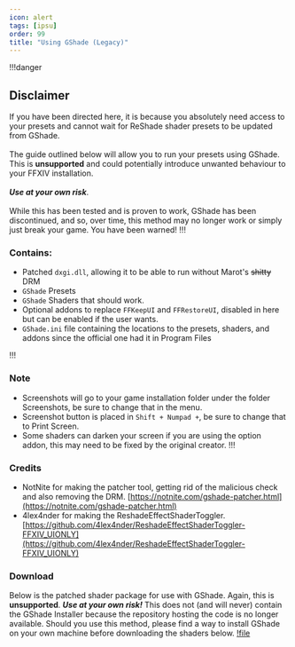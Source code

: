 ```yaml
---
icon: alert
tags: [ipsu]
order: 99
title: "Using GShade (Legacy)"
---
```

!!!danger
## Disclaimer
If you have been directed here, it is because you absolutely need access to your presets and cannot wait for ReShade shader presets to be updated from GShade.<br><br>
The guide outlined below will allow you to run your presets using GShade. This is **unsupported** and could potentially introduce unwanted behaviour to your FFXIV installation.<br><br>***Use at your own risk***.<br><br> While this has been tested and is proven to work, GShade has been discontinued, and so, over time, this method may no longer work or simply just break your game. You have been warned!
!!!

### Contains:
- Patched `dxgi.dll`, allowing it to be able to run without Marot's ~~shitty~~ DRM
- `GShade` Presets
- `GShade` Shaders that should work.
- Optional addons to replace `FFKeepUI` and `FFRestoreUI`, disabled in here but can be enabled if the user wants.
- `GShade.ini` file containing the locations to the presets, shaders, and addons since the official one had it in Program Files

!!!
### Note
- Screenshots will go to your game installation folder under the folder Screenshots, be sure to change that in the menu.
- Screenshot button is placed in `Shift + Numpad +`, be sure to change that to Print Screen.
- Some shaders can darken your screen if you are using the option addon, this may need to be fixed by the original creator. 
!!!

### Credits
- NotNite for making the patcher tool, getting rid of the malicious check and also removing the DRM. [https://notnite.com/gshade-patcher.html](https://notnite.com/gshade-patcher.html)
- 4lex4nder for making the ReshadeEffectShaderToggler. <br>[https://github.com/4lex4nder/ReshadeEffectShaderToggler-FFXIV_UIONLY](https://github.com/4lex4nder/ReshadeEffectShaderToggler-FFXIV_UIONLY) 

### Download
Below is the patched shader package for use with GShade. Again, this is **unsupported**. ***Use at your own risk!*** This does not (and will never) contain the GShade Installer because the repository hosting the code is no longer available. Should you use this method, please find a way to install GShade on your own machine before downloading the shaders below.
[!file](https://cdn.discordapp.com/attachments/1072605860494327910/1073475725992140920/patched_gshade_pack.zip)
